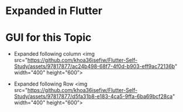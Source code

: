 # Expanded in Flutter

# GUI for this Topic
- Expanded following column 
<img src="https://github.com/khoa36isefiw/Flutter-Self-Study/assets/97817877/ac24b498-68f7-4f0d-b903-eff9ac72136b" width="400" height="600”>


- Expanded following Row 
<img src="https://github.com/khoa36isefiw/Flutter-Self-Study/assets/97817877/d5fa31b8-e183-4ca5-9ffa-6ba69bcf28ca" width="400" height="600”>

